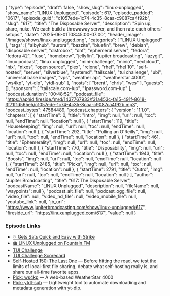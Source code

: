 {
  "type": "episode",
  "draft": false,
  "show_slug": "linux-unplugged",
  "show_name": "LINUX Unplugged",
  "episode": 617,
  "episode_padded": "0617",
  "episode_guid": "c1057ede-1c74-4c35-8caa-c9087ca4f92b",
  "slug": "617",
  "title": "The Disposable Server",
  "description": "Spin up, share, nuke. We each build a throwaway server, and then rate each others' setups.",
  "date": "2025-06-01T08:45:00-07:00",
  "header_image": "/images/shows/linux-unplugged.png",
  "categories": [
    "LINUX Unplugged"
  ],
  "tags": [
    "albyhub",
    "aurora",
    "bazzite",
    "bluefin",
    "brew",
    "debian",
    "disposable server",
    "distrobox",
    "dnf",
    "ephemeral server",
    "fedora",
    "fedora 42",
    "fuse",
    "homebrew",
    "jellyfin",
    "jupiter broadcasting",
    "lazygit",
    "linux podcast",
    "linux unplugged",
    "mini-challenge",
    "minio",
    "nextcloud",
    "nix",
    "nixos",
    "open source",
    "plex",
    "rclone",
    "rhel",
    "rhel 10",
    "self-hosted",
    "server",
    "silverblue",
    "systemd",
    "tailscale",
    "tui challenge",
    "ubi",
    "universal base images",
    "vps",
    "weather api",
    "weatherstar 4000",
    "ws4kp",
    "yt-dlp",
    "ytdl-sub"
  ],
  "hosts": [
    "brent",
    "chris",
    "wes"
  ],
  "guests": [],
  "sponsors": [
    "tailscale.com-lup",
    "1password.com-lup"
  ],
  "podcast_duration": "00:48:52",
  "podcast_file": "https://aphid.fireside.fm/d/1437767933/f31a453c-fa15-491f-8618-3f71f1d565e5/c1057ede-1c74-4c35-8caa-c9087ca4f92b.mp3",
  "podcast_bytes": 47584489,
  "podcast_chapters": {
    "version": "1.1.0",
    "chapters": [
      {
        "startTime": 0,
        "title": "Intro",
        "img": null,
        "url": null,
        "toc": null,
        "endTime": null,
        "location": null
      },
      {
        "startTime": 119,
        "title": "Housekeeping",
        "img": null,
        "url": null,
        "toc": null,
        "endTime": null,
        "location": null
      },
      {
        "startTime": 292,
        "title": "Pulling an O'Reilly",
        "img": null,
        "url": null,
        "toc": null,
        "endTime": null,
        "location": null
      },
      {
        "startTime": 461,
        "title": "Ephemerality",
        "img": null,
        "url": null,
        "toc": null,
        "endTime": null,
        "location": null
      },
      {
        "startTime": 770,
        "title": "Disposability",
        "img": null,
        "url": null,
        "toc": null,
        "endTime": null,
        "location": null
      },
      {
        "startTime": 1943,
        "title": "Boosts",
        "img": null,
        "url": null,
        "toc": null,
        "endTime": null,
        "location": null
      },
      {
        "startTime": 2485,
        "title": "Picks",
        "img": null,
        "url": null,
        "toc": null,
        "endTime": null,
        "location": null
      },
      {
        "startTime": 2791,
        "title": "Outro",
        "img": null,
        "url": null,
        "toc": null,
        "endTime": null,
        "location": null
      }
    ],
    "author": "Jupiter Broadcasting",
    "title": "617: The Disposable Server",
    "podcastName": "LINUX Unplugged",
    "description": null,
    "fileName": null,
    "waypoints": null
  },
  "podcast_alt_file": null,
  "podcast_ogg_file": null,
  "video_file": null,
  "video_hd_file": null,
  "video_mobile_file": null,
  "youtube_link": null,
  "jb_url": "https://www.jupiterbroadcasting.com/show/linux-unplugged/617",
  "fireside_url": "https://linuxunplugged.com/617",
  "value": null
}


### Episode Links

* [💥 Gets Sats Quick and Easy with Strike](https://strike.me/ "💥 Gets Sats Quick and Easy with Strike")
* [📻 LINUX Unplugged on Fountain.FM](https://www.fountain.fm/show/dWiuBeqpDSM86AwXRXov "📻 LINUX Unplugged  on Fountain.FM")
* [TUI Challenge](https://github.com/JupiterBroadcasting/linux-unplugged/blob/main/challenges/TUI-Challenge.md "TUI Challenge")
* [TUI Challenge Scorecard](https://github.com/JupiterBroadcasting/linux-unplugged/blob/main/challenges/TUI-Scorecard.md "TUI Challenge Scorecard")
* [Self-Hosted 150: The Last One](https://selfhosted.show/150 "Self-Hosted 150: The Last One") — Before hitting the road, we test the limits of local-first file sharing, debate what self-hosting really is, and share our all-time favorite apps.
* [Pick: ws4kp](https://github.com/netbymatt/ws4kp?tab=readme-ov-file "Pick: ws4kp") — A web-based WeatherStar 4000
* [Pick: ytdl-sub](https://github.com/jmbannon/ytdl-sub "Pick: ytdl-sub") — Lightweight tool to automate downloading and metadata generation with yt-dlp.
